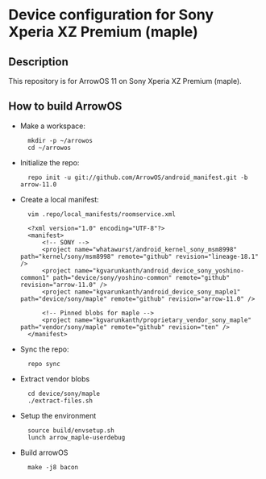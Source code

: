 Device configuration for Sony Xperia XZ Premium (maple)
========================================================

Description
-----------

This repository is for ArrowOS 11 on Sony Xperia XZ Premium (maple).

How to build ArrowOS
----------------------

* Make a workspace:

        mkdir -p ~/arrowos
        cd ~/arrowos

* Initialize the repo:

        repo init -u git://github.com/ArrowOS/android_manifest.git -b arrow-11.0

* Create a local manifest:

        vim .repo/local_manifests/roomservice.xml

        <?xml version="1.0" encoding="UTF-8"?>
        <manifest>
            <!-- SONY -->
            <project name="whatawurst/android_kernel_sony_msm8998" path="kernel/sony/msm8998" remote="github" revision="lineage-18.1" />
            <project name="kgvarunkanth/android_device_sony_yoshino-common1" path="device/sony/yoshino-common" remote="github" revision="arrow-11.0" />
            <project name="kgvarunkanth/android_device_sony_maple1" path="device/sony/maple" remote="github" revision="arrow-11.0" />

            <!-- Pinned blobs for maple -->
            <project name="kgvarunkanth/proprietary_vendor_sony_maple" path="vendor/sony/maple" remote="github" revision="ten" />
        </manifest>

* Sync the repo:

        repo sync

* Extract vendor blobs

        cd device/sony/maple
        ./extract-files.sh

* Setup the environment

        source build/envsetup.sh
        lunch arrow_maple-userdebug

* Build arrowOS

        make -j8 bacon
